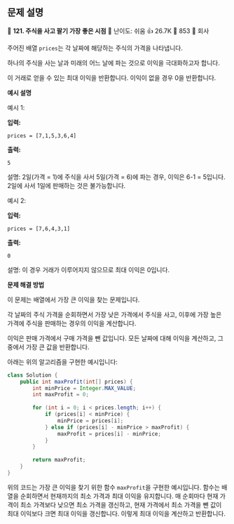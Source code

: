 ## 문제 설명
📌 **121. 주식을 사고 팔기 가장 좋은 시점**
🌟 난이도: 쉬움
👍 26.7K
💬 853
🏢 회사

주어진 배열 `prices`는 각 날짜에 해당하는 주식의 가격을 나타냅니다.

하나의 주식을 사는 날과 미래의 어느 날에 파는 것으로 이익을 극대화하고자 합니다.

이 거래로 얻을 수 있는 최대 이익을 반환합니다. 이익이 없을 경우 0을 반환합니다.

**예시 설명**

예시 1:

**입력:**
```plaintext
prices = [7,1,5,3,6,4]
```

**출력:**
```plaintext
5
```

설명: 2일(가격 = 1)에 주식을 사서 5일(가격 = 6)에 파는 경우, 이익은 6-1 = 5입니다. 2일에 사서 1일에 판매하는 것은 불가능합니다.

예시 2:

**입력:**
```plaintext
prices = [7,6,4,3,1]
```

**출력:**
```plaintext
0
```

설명: 이 경우 거래가 이루어지지 않으므로 최대 이익은 0입니다.

**문제 해결 방법**

이 문제는 배열에서 가장 큰 이익을 찾는 문제입니다.

각 날짜의 주식 가격을 순회하면서 가장 낮은 가격에서 주식을 사고, 이후에 가장 높은 가격에 주식을 판매하는 경우의 이익을 계산합니다.

이익은 판매 가격에서 구매 가격을 뺀 값입니다. 모든 날짜에 대해 이익을 계산하고, 그 중에서 가장 큰 값을 반환합니다.

아래는 위의 알고리즘을 구현한 예시입니다:

```java
class Solution {
    public int maxProfit(int[] prices) {
        int minPrice = Integer.MAX_VALUE;
        int maxProfit = 0;
        
        for (int i = 0; i < prices.length; i++) {
            if (prices[i] < minPrice) {
                minPrice = prices[i];
            } else if (prices[i] - minPrice > maxProfit) {
                maxProfit = prices[i] - minPrice;
            }
        }
        
        return maxProfit;
    }
}
```

위의 코드는 가장 큰 이익을 찾기 위한 함수 `maxProfit`을 구현한 예시입니다. 함수는 배열을 순회하면서 현재까지의 최소 가격과 최대 이익을 유지합니다. 매 순회마다 현재 가격이 최소 가격보다 낮으면 최소 가격을 갱신하고, 현재 가격에서 최소 가격을 뺀 값이 최대 이익보다 크면 최대 이익을 갱신합니다. 이렇게 최대 이익을 계산하고 반환합니다.
